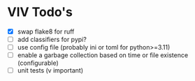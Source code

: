 # VIV Todo's

- [x] swap flake8 for ruff
- [ ] add classifiers for pypi?
- [ ] use config file (probably ini or toml for python>=3.11)
- [ ] enable a garbage collection based on time or file existence (configurable)
- [ ] unit tests (v important)
